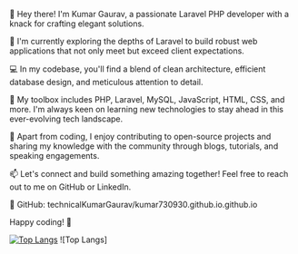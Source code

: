 👋 Hey there! I'm Kumar Gaurav, a passionate Laravel PHP developer with a knack for crafting elegant solutions.

🚀 I'm currently exploring the depths of Laravel to build robust web applications that not only meet but exceed client expectations.

💻 In my codebase, you'll find a blend of clean architecture, efficient database design, and meticulous attention to detail.

🔧 My toolbox includes PHP, Laravel, MySQL, JavaScript, HTML, CSS, and more. I'm always keen on learning new technologies to stay ahead in this ever-evolving tech landscape.

🌟 Apart from coding, I enjoy contributing to open-source projects and sharing my knowledge with the community through blogs, tutorials, and speaking engagements.

📫 Let's connect and build something amazing together! Feel free to reach out to me on GitHub or LinkedIn.

🔗 GitHub: technicalKumarGaurav/kumar730930.github.io.github.io

Happy coding! 🚀

[![Top Langs](https://github-readme-stats.vercel.app/api/top-langs/?username=technicalKumarGaurav)](https://github.com/technicalKumarGaurav/github-readme-stats) ![Top Langs]
